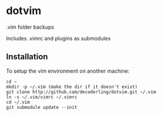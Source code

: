 dotvim
======

.vim folder backups

Includes .vimrc and plugins as submodules

Installation
------------
To setup the vim environment on another machine:

    cd ~
    mkdir -p ~/.vim (make the dir if it doesn't exist)
    git clone http://github.com/decoderling/dotvim.git ~/.vim
    ln -s ~/.vim/vimrc ~/.vimrc
    cd ~/.vim
    git submodule update --init

